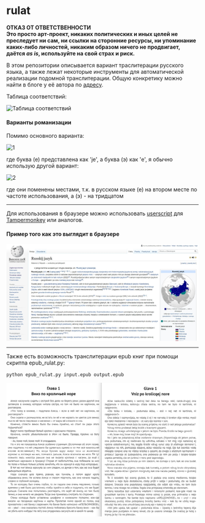 # rulat

**ОТКАЗ ОТ ОТВЕТСТВЕННОСТИ**    
**Это просто арт-проект, никаких политических и иных целей не преследует ни сам, ни ссылки на сторонние ресурсы, ни упоминание каких-либо личностей, никаким образом ничего не продвигает, даётся _as is_, используйте на свой страх и риск.**   

В этом репозитории описывается вариант траслитерации русского языка, а также лежат некоторые инструменты для автоматической реализации подомной транслитерации. Общую конкретику можно найти в блоге у её автора по [адресу](https://web.archive.org/web/20191211222233/https://kungurov.livejournal.com/251816.html).

Таблица соответствий:

![Таблица соответствий](https://i.imgur.com/koTiTeB.png)

#### Варианты романизации

Помимо основного варианта:

![1](https://i.imgur.com/UiQRO0W.png)

где буква (е) представлена как 'je', а буква (э) как 'e', я обычно использую другой вариант:

![2](https://i.imgur.com/edYx6u3.png)

где они поменены местами, т.к. в русском языке (е) на втором месте по частоте использования, а (э) - на тридцатом

----
Для использования в браузере можно использовать [userscript](https://github.com/dobrosketchkun/rulatwiki/blob/master/tampermonkey_userscript_rulat.js) для [Tampermonkey](https://www.tampermonkey.net/) или аналогов.

#### Пример того как это выглядит в браузере
![Русский язык](screenshot_wiki.jpg)        



----
Также есть возможность транслитерации epub книг при помощи скритпа epub_rulat.py:

```
python epub_rulat.py input.epub output.epub
```

![скриншот результата транслитерации](alisa_v_strane.png)
